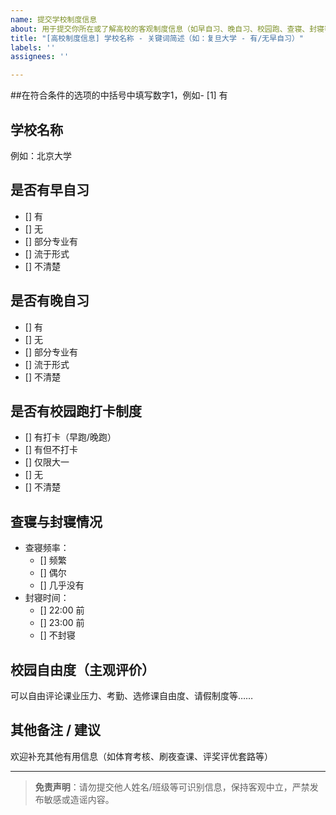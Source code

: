 ```yaml
---
name: 提交学校制度信息
about: 用于提交你所在或了解高校的客观制度信息（如早自习、晚自习、校园跑、查寝、封寝等）。   本模板旨在收集真实的大学生活现状，便于其他人参考。
title: "[高校制度信息] 学校名称 - 关键词简述（如：复旦大学 - 有/无早自习）"
labels: ''
assignees: ''

---
```


<!-- 感谢你的贡献！请根据你了解的情况尽量完整填写下方信息 -->

##在符合条件的选项的中括号中填写数字1，例如- [1] 有

## 学校名称
例如：北京大学

## 是否有早自习
- [] 有
- [] 无
- [] 部分专业有
- [] 流于形式
- [] 不清楚

## 是否有晚自习
- [] 有
- [] 无
- [] 部分专业有
- [] 流于形式
- [] 不清楚

## 是否有校园跑打卡制度
- [] 有打卡（早跑/晚跑）
- [] 有但不打卡
- [] 仅限大一
- [] 无
- [] 不清楚

## 查寝与封寝情况
- 查寝频率：
  - [] 频繁
  - [] 偶尔
  - [] 几乎没有
- 封寝时间：
  - [] 22:00 前
  - [] 23:00 前
  - [] 不封寝

## 校园自由度（主观评价）
可以自由评论课业压力、考勤、选修课自由度、请假制度等……

## 其他备注 / 建议
欢迎补充其他有用信息（如体育考核、刷夜查课、评奖评优套路等）

---

> **免责声明**：请勿提交他人姓名/班级等可识别信息，保持客观中立，严禁发布敏感或造谣内容。
